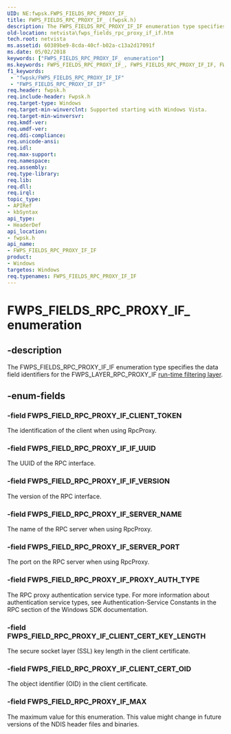 ```yaml
---
UID: NE:fwpsk.FWPS_FIELDS_RPC_PROXY_IF_
title: FWPS_FIELDS_RPC_PROXY_IF_ (fwpsk.h)
description: The FWPS_FIELDS_RPC_PROXY_IF_IF enumeration type specifies the data field identifiers for the FWPS_LAYER_RPC_PROXY_IF run-time filtering layer.
old-location: netvista\fwps_fields_rpc_proxy_if_if.htm
tech.root: netvista
ms.assetid: 60389be9-8cda-40cf-b02a-c13a2d17091f
ms.date: 05/02/2018
keywords: ["FWPS_FIELDS_RPC_PROXY_IF_ enumeration"]
ms.keywords: FWPS_FIELDS_RPC_PROXY_IF_, FWPS_FIELDS_RPC_PROXY_IF_IF, FWPS_FIELDS_RPC_PROXY_IF_IF enumeration [Network Drivers Starting with Windows Vista], FWPS_FIELD_RPC_PROXY_IF_CLIENT_CERT_KEY_LENGTH, FWPS_FIELD_RPC_PROXY_IF_CLIENT_CERT_OID, FWPS_FIELD_RPC_PROXY_IF_CLIENT_TOKEN, FWPS_FIELD_RPC_PROXY_IF_IF_UUID, FWPS_FIELD_RPC_PROXY_IF_IF_VERSION, FWPS_FIELD_RPC_PROXY_IF_MAX, FWPS_FIELD_RPC_PROXY_IF_PROXY_AUTH_TYPE, FWPS_FIELD_RPC_PROXY_IF_SERVER_NAME, FWPS_FIELD_RPC_PROXY_IF_SERVER_PORT, fwpsk/FWPS_FIELDS_RPC_PROXY_IF_IF, fwpsk/FWPS_FIELD_RPC_PROXY_IF_CLIENT_CERT_KEY_LENGTH, fwpsk/FWPS_FIELD_RPC_PROXY_IF_CLIENT_CERT_OID, fwpsk/FWPS_FIELD_RPC_PROXY_IF_CLIENT_TOKEN, fwpsk/FWPS_FIELD_RPC_PROXY_IF_IF_UUID, fwpsk/FWPS_FIELD_RPC_PROXY_IF_IF_VERSION, fwpsk/FWPS_FIELD_RPC_PROXY_IF_MAX, fwpsk/FWPS_FIELD_RPC_PROXY_IF_PROXY_AUTH_TYPE, fwpsk/FWPS_FIELD_RPC_PROXY_IF_SERVER_NAME, fwpsk/FWPS_FIELD_RPC_PROXY_IF_SERVER_PORT, netvista.fwps_fields_rpc_proxy_if_if, wfp_ref_5_const_3_data_fields_666debd4-c19e-4dcd-91d9-024f298b342f.xml
f1_keywords:
 - "fwpsk/FWPS_FIELDS_RPC_PROXY_IF_IF"
 - "FWPS_FIELDS_RPC_PROXY_IF_IF"
req.header: fwpsk.h
req.include-header: Fwpsk.h
req.target-type: Windows
req.target-min-winverclnt: Supported starting with Windows Vista.
req.target-min-winversvr: 
req.kmdf-ver: 
req.umdf-ver: 
req.ddi-compliance: 
req.unicode-ansi: 
req.idl: 
req.max-support: 
req.namespace: 
req.assembly: 
req.type-library: 
req.lib: 
req.dll: 
req.irql: 
topic_type:
- APIRef
- kbSyntax
api_type:
- HeaderDef
api_location:
- fwpsk.h
api_name:
- FWPS_FIELDS_RPC_PROXY_IF_IF
product:
- Windows
targetos: Windows
req.typenames: FWPS_FIELDS_RPC_PROXY_IF_IF
---
```


# FWPS_FIELDS_RPC_PROXY_IF_ enumeration


## -description


The FWPS_FIELDS_RPC_PROXY_IF_IF enumeration type specifies the data field identifiers for the
  FWPS_LAYER_RPC_PROXY_IF 
  <a href="https://docs.microsoft.com/windows/desktop/FWP/management-filtering-layer-identifiers-">run-time filtering layer</a>.


## -enum-fields




### -field FWPS_FIELD_RPC_PROXY_IF_CLIENT_TOKEN

The identification of the client when using RpcProxy.


### -field FWPS_FIELD_RPC_PROXY_IF_IF_UUID

The UUID of the RPC interface.


### -field FWPS_FIELD_RPC_PROXY_IF_IF_VERSION

The version of the RPC interface.


### -field FWPS_FIELD_RPC_PROXY_IF_SERVER_NAME

The name of the RPC server when using RpcProxy.


### -field FWPS_FIELD_RPC_PROXY_IF_SERVER_PORT

The port on the RPC server when using RpcProxy.


### -field FWPS_FIELD_RPC_PROXY_IF_PROXY_AUTH_TYPE

The RPC proxy authentication service type. For more information about authentication service
     types, see Authentication-Service Constants in the RPC section of the Windows SDK documentation.


### -field FWPS_FIELD_RPC_PROXY_IF_CLIENT_CERT_KEY_LENGTH

The secure socket layer (SSL) key length in the client certificate.


### -field FWPS_FIELD_RPC_PROXY_IF_CLIENT_CERT_OID

The object identifier (OID) in the client certificate.


### -field FWPS_FIELD_RPC_PROXY_IF_MAX

The maximum value for this enumeration. This value might change in future versions of the NDIS
     header files and binaries.

